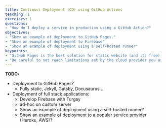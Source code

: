 ```yaml
---
title: Continous Deployment (CD) using GitHub Actions
teaching: 1
exercises: 1
questions:
- "How do I deploy a service in production using a GitHub Action?"
objectives:
- "Show an example of deployment to GitHub Pages."
- "Show an example of deployment to Firebase"
- "Show an example of deployment using a self-hosted runner"
keypoints:
- "GitHub Pages is the best solution for static website (and its free)."
- "Be careful to not reach limitations set by the cloud provider you use."
---
```


**TODO:**

* Deployment to GitHub Pages?
  * Fully static, Jekyll, Gatsby, Docusaurus...
* Deployment of full stack applications: 
  * Develop Firebase with Turgay
  * ad-hoc on custom server
  * Show an example of deployment using a self-hosted runner?
  * Show an example of deployment to a popular service provider (Heroku, AWS)?